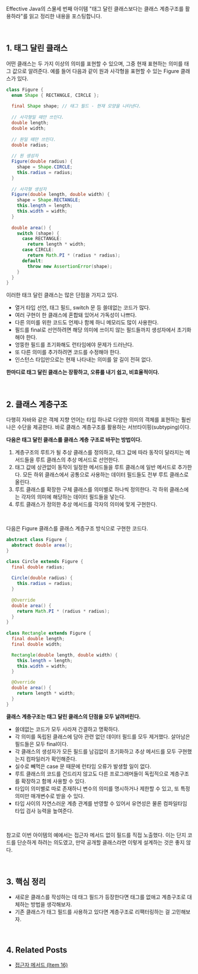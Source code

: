 Effective Java의 스물세 번째 아이템 "태그 달린 클래스보다는 클래스 계층구조를 활용하라"를 읽고 정리한 내용을 포스팅합니다.

<br>

## 1. 태그 달린 클래스

어떤 클래스는 두 가지 이상의 의미를 표현할 수 있으며, 그중 현재 표현하는 의미를 태그 값으로 알려준다. 예를 들어 다음과 같이 원과 사각형을 표현할 수 있는 Figure 클래스가 있다.

```java
class Figure {
  enum Shape { RECTANGLE, CIRCLE };
  
  final Shape shape; // 태그 필드 - 현재 모양을 나타낸다.
  
  // 사각형일 때만 쓰인다.
  double length;
  double width;
  
  // 원일 때만 쓰인다.
  double radius;
  
  // 원 생성자
  Figure(double radius) {
    shape = Shape.CIRCLE;
    this.radius = radius;
  }
  
  // 사각형 생성자
  Figure(double length, double width) {
    shape = Shape.RECTANGLE;
    this.length = length;
    this.width = width;
  }
  
  double area() {
    switch (shape) {
      case RECTANGLE:
        return length * width;
      case CIRCLE:
        return Math.PI * (radius * radius);
      default:
        throw new AssertionError(shape);
    }
  }
}
```

이러한 태크 달린 클래스는 많은 단점을 가지고 있다.

- 열거 타입 선언, 태그 필드, switch 문 등 쓸데없는 코드가 많다.
- 여러 구현이 한 클래스에 혼합돼 있어서 가독성이 나쁘다.
- 다른 의미를 위한 코드도 언제나 함께 하니 메모리도 많이 사용한다.
- 필드를 final로 선언하려면 해당 의미에 쓰이지 않는 필드들까지 생성자에서 초기화해야 한다.
- 엉뚱한 필드를 초기화해도 런타임에야 문제가 드러난다.
- 또 다른 의미를 추가하려면 코드를 수정해야 한다.
- 인스턴스 타입만으로는 현재 나타내는 의미를 알 길이 전혀 없다.

**한마디로 태그 달린 클래스는 장황하고, 오류를 내기 쉽고, 비효율적이다.**

<br>

## 2. 클래스 계층구조

다행히 자바와 같은 객체 지향 언어는 타입 하나로 다양한 의미의 객체를 표현하는 훨씬 나은 수단을 제공한다. 바로 클래스 계층구조를 활용하는 서브타이핑(subtyping)이다. 

**다음은 태그 달린 클래스를 클래스 계층 구조로 바꾸는 방법이다.**

1. 계층구조의 루트가 될 추상 클래스를 정의하고, 태그 값에 따라 동작이 달라지는 메서드들을 루트 클래스의 추상 메서드로 선언한다.
2. 태그 값에 상관없이 동작이 일정한 메서드들을 루트 클래스에 일반 메서드로 추가한다. 모든 하위 클래스에서 공통으로 사용하는 데이터 필드들도 전부 루트 클래스로 올린다.
3. 루트 클래스를 확장한 구체 클래스를 의미별로 하나씩 정의한다. 각 하위 클래스에는 각자의 의미에 해당하는 데이터 필드들을 넣는다.
4. 루트 클래스가 정의한 추상 메서드를 각자의 의미에 맞게 구현한다.

<br>

다음은 Figure 클래스를 클래스 계층구조 방식으로 구현한 코드다.

```java
abstract class Figure {
  abstract double area();
}

class Circle extends Figure {
  final double radius;
  
  Circle(double radius) {
    this.radius = radius;
  }
  
  @Override
  double area() {
    return Math.PI * (radius * radius);
  }
}
  
class Rectangle extends Figure {
  final double length;
  final double width;

  Rectangle(double length, double width) {
    this.length = length;
    this.width = width;
  }

  @Override
  double area() {
    return length * width;
  }
}
```

**클래스 계층구조는 태그 달린 클래스의 단점을 모두 날려버린다.**

- 쓸데없는 코드가 모두 사라져 간결하고 명확하다.
- 각 의미를 독립된 클래스에 담아 관련 없던 데이터 필드를 모두 제거했다. 살아남은 필드들은 모두 final이다.
- 각 클래스의 생성자가 모든 필드를 남김없이 초기화하고 추상 메서드를 모두 구현했는지 컴파일러가 확인해준다.
- 실수로 빼먹은 case 문 때문에 런타임 오류가 발생할 일이 없다.
- 루트 클래스의 코드를 건드리지 않고도 다른 프로그래머들이 독립적으로 계층구조를 확장하고 함께 사용할 수 있다.
- 타입이 의미별로 따로 존재하니 변수의 의미를 명시하거나 제한할 수 있고, 또 특정 의미만 매개변수로 받을 수 있다.
- 타입 사이의 자연스러운 계층 관계를 반영할 수 있어서 유연성은 물론 컴파일타임 타입 검사 능력을 높여준다.

<br>

참고로 이번 아이템의 예에서는 접근자 메서드 없이 필드를 직접 노출했다. 이는 단지 코드를 단순하게 하려는 의도였고, 만약 공개할 클래스라면 이렇게 설계하는 것은 좋지 않다.

<br>

## 3. 핵심 정리

- 새로운 클래스를 작성하는 데 태그 필드가 등장한다면 태그를 없애고 계층구조로 대체하는 방법을 생각해보자.
- 기존 클래스가 태그 필드를 사용하고 있다면 계층구조로 리팩터링하는 걸 고민해보자.

<br>

## 4. Related Posts

- [접근자 메서드 (Item 16)](https://heung27.github.io/posts/item-16-public-%ED%81%B4%EB%9E%98%EC%8A%A4%EC%97%90%EC%84%9C%EB%8A%94-public-%ED%95%84%EB%93%9C%EA%B0%80-%EC%95%84%EB%8B%8C-%EC%A0%91%EA%B7%BC%EC%9E%90-%EB%A9%94%EC%84%9C%EB%93%9C%EB%A5%BC-%EC%82%AC%EC%9A%A9%ED%95%98%EB%9D%BC/)
